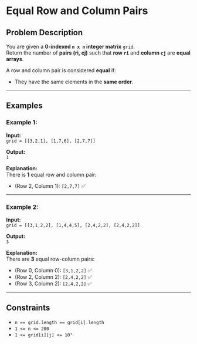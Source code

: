 # Equal Row and Column Pairs

## Problem Description

You are given a **0-indexed `n x n` integer matrix** `grid`.  
Return the number of **pairs (ri, cj)** such that **row `ri`** and **column `cj`** are **equal arrays**.

A row and column pair is considered **equal** if:
- They have the same elements in the **same order**.

---

## Examples

### Example 1:

**Input:**  
`grid = [[3,2,1], [1,7,6], [2,7,7]]`  

**Output:**  
`1`

**Explanation:**  
There is **1** equal row and column pair:  
- (Row 2, Column 1): `[2,7,7]` ✅

---

### Example 2:

**Input:**  
`grid = [[3,1,2,2], [1,4,4,5], [2,4,2,2], [2,4,2,2]]`  

**Output:**  
`3`

**Explanation:**  
There are **3** equal row-column pairs:  
- (Row 0, Column 0): `[3,1,2,2]` ✅  
- (Row 2, Column 2): `[2,4,2,2]` ✅  
- (Row 3, Column 2): `[2,4,2,2]` ✅

---

## Constraints

- `n == grid.length == grid[i].length`  
- `1 <= n <= 200`  
- `1 <= grid[i][j] <= 10⁵`
